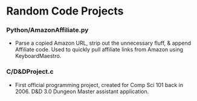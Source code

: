 # Random Code Projects

### Python/AmazonAffiliate.py
- Parse a copied Amazon URL, strip out the unnecessary fluff, & append Affiliate code. Used to quickly pull affiliate links from Amazon using KeyboardMaestro.

### C/D&DProject.c
- First official programming project, created for Comp Sci 101 back in 2006. D&D 3.0 Dungeon Master assistant application.
